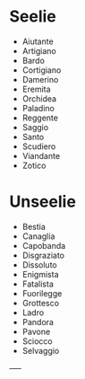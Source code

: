# Seelie

- Aiutante
- Artigiano
- Bardo
- Cortigiano
- Damerino
- Eremita
- Orchidea
- Paladino
- Reggente
- Saggio
- Santo
- Scudiero
- Viandante
- Zotico

# Unseelie

- Bestia
- Canaglia
- Capobanda
- Disgraziato
- Dissoluto
- Enigmista
- Fatalista
- Fuorilegge
- Grottesco
- Ladro
- Pandora
- Pavone
- Sciocco
- Selvaggio

—–